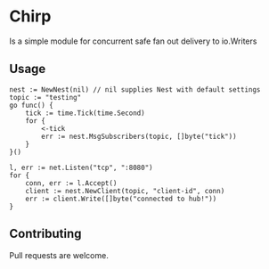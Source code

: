 # Chirp

Is a simple module for concurrent safe fan out delivery to io.Writers


## Usage

```
nest := NewNest(nil) // nil supplies Nest with default settings
topic := "testing"
go func() {
    tick := time.Tick(time.Second)
    for {
        <-tick
        err := nest.MsgSubscribers(topic, []byte("tick"))
    }
}()

l, err := net.Listen("tcp", ":8080")
for {
    conn, err := l.Accept()
    client := nest.NewClient(topic, "client-id", conn)
    err := client.Write([]byte("connected to hub!"))
}
```

## Contributing
Pull requests are welcome.